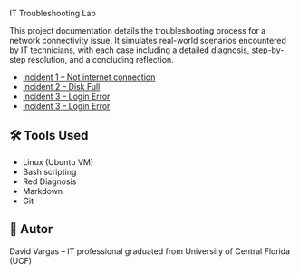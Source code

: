 


 IT Troubleshooting Lab

This project documentation details the troubleshooting process for a network connectivity issue. 
It simulates real-world scenarios encountered by IT technicians, with each case including a detailed diagnosis,
step-by-step resolution, and a concluding reflection.

- [Incident 1 – Not internet connection](incidents/incident-1_no-network.md)
- [Incident 2 – Disk Full](incidents/incident-2_disk-full.md)
- [Incident 3 – Login Error](incidents/incident-3_dns-misconfiguration.md)
- [Incident 3 – Login Error](incidents/incident-3_dns-misconfiguration.md)

## 🛠 Tools Used

- Linux (Ubuntu VM)
- Bash scripting
- Red Diagnosis
- Markdown
- Git

## 🚀 Autor

David Vargas – IT professional graduated from University of Central Florida (UCF)

